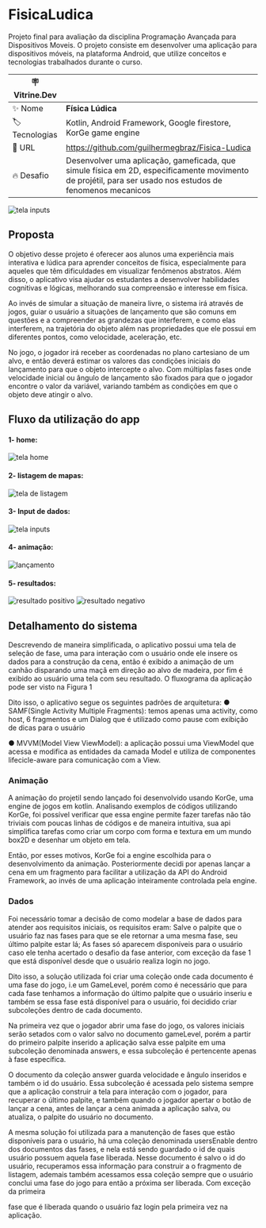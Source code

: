 # FisicaLudica
Projeto final para avaliação da disciplina Programação Avançada para Dispositivos Moveis. O projeto consiste em desenvolver uma aplicação para dispositivos móveis, na plataforma Android, que utilize conceitos e tecnologias trabalhados durante o curso.

| :placard: Vitrine.Dev |     |
| -------------  | --- |
| :sparkles: Nome        | **Física Lúdica**
| :label: Tecnologias | Kotlin, Android Framework, Google firestore, KorGe game engine
| :rocket: URL         | https://github.com/guilhermegbraz/Fisica-Ludica
| :fire: Desafio     | Desenvolver uma aplicação, gameficada, que simule física em 2D, especificamente movimento de projétil, para ser usado nos estudos de fenomenos mecanicos

![tela inputs](https://github.com/guilhermegbraz/Fisica-Ludica/assets/84741834/c107739d-fef7-4eb9-985d-6809ba73e370#vitrinedev)


## Proposta
  O objetivo desse projeto é oferecer aos alunos uma experiência mais interativa e lúdica para
aprender conceitos de física, especialmente para aqueles que têm dificuldades em visualizar
fenômenos abstratos. Além disso, o aplicativo visa ajudar os estudantes a desenvolver habilidades
cognitivas e lógicas, melhorando sua compreensão e interesse em física.

  Ao invés de simular a situação de maneira livre, o sistema irá através de jogos, guiar o
usuário a situações de lançamento que são comuns em questões e a compreender as grandezas que
interferem, e como elas interferem, na trajetória do objeto além nas propriedades que ele possui em
diferentes pontos, como velocidade, aceleração, etc.

  No jogo, o jogador irá receber as coordenadas no plano cartesiano de um alvo, e então
deverá estimar os valores das condições iniciais do lançamento para que o objeto intercepte o alvo.
Com múltiplas fases onde velocidade inicial ou ângulo de lançamento são fixados para que o
jogador encontre o valor da variável, variando também as condições em que o objeto deve atingir o
alvo.

## Fluxo da utilização do app
#### 1- home:
![tela home](https://github.com/guilhermegbraz/Fisica-Ludica/assets/84741834/9b6a3f49-9d6a-4ef8-b0c3-5dc7c0d533f9)

#### 2- listagem de mapas:
![tela de listagem](https://github.com/guilhermegbraz/Fisica-Ludica/assets/84741834/a530afe7-438f-4e5f-ab8e-64734fce5e5d)

#### 3- Input de dados:
![tela inputs](https://github.com/guilhermegbraz/Fisica-Ludica/assets/84741834/557beeec-fa6e-426b-ba7e-9f1c6069a7d6)

#### 4- animação:
![lançamento](https://github.com/guilhermegbraz/Fisica-Ludica/assets/84741834/56f60ea4-69f1-4b91-9a7e-b8cea260a86c)

#### 5- resultados:
![resultado positivo](https://github.com/guilhermegbraz/Fisica-Ludica/assets/84741834/5a5613e8-8a57-4b98-a291-c2cf0abc6e68)
![resultado negativo](https://github.com/guilhermegbraz/Fisica-Ludica/assets/84741834/bb9992ce-4bfa-42dd-ae3a-58a78dbae51c)


## Detalhamento do sistema

Descrevendo de maneira simplificada, o aplicativo possui uma tela de seleção de
fase, uma para interação com o usuário onde ele insere os dados para a construção da
cena, então é exibido a animação de um canhão disparando uma maçã em direção ao
alvo de madeira, por fim é exibido ao usuário uma tela com seu resultado. O fluxograma
da aplicação pode ser visto na Figura 1

Dito isso, o aplicativo segue os seguintes padrões de arquitetura:
● SAMF(Single Activity Multiple Fragments): temos apenas uma activity, como
host, 6 fragmentos e um Dialog que é utilizado como pause com exibição de
dicas para o usuário

● MVVM(Model View ViewModel): a aplicação possui uma ViewModel que
acessa e modifica as entidades da camada Model e utiliza de componentes
lifecicle-aware para comunicação com a View.

### Animação

A animação do projetil sendo lançado foi desenvolvido usando KorGe, uma engine de jogos em kotlin. Analisando exemplos de códigos utilizando KorGe, foi possível
verificar que essa engine permite fazer tarefas não tão triviais com poucas linhas de
códigos e de maneira intuitiva, sua api simplifica tarefas como criar um corpo com
forma e textura em um mundo box2D e desenhar um objeto em tela.

Então, por esses motivos, KorGe foi a engine escolhida para o desenvolvimento
da animação. Posteriormente decidi por apenas lançar a cena em um fragmento para
facilitar a utilização da API do Android Framework, ao invés de uma aplicação
inteiramente controlada pela engine.

### Dados

Foi necessário tomar a decisão de como modelar a base de dados para
atender aos requisitos iniciais, os requisitos eram: Salve o palpite que o usuário faz nas
fases para que se ele retornar a uma mesma fase, seu último palpite estar lá; As fases só
aparecem disponíveis para o usuário caso ele tenha acertado o desafio da fase anterior,
com exceção da fase 1 que está disponível desde que o usuário realiza login no jogo.


Dito isso, a solução utilizada foi criar uma coleção onde cada documento é uma
fase do jogo, i.e um GameLevel, porém como é necessário que para cada fase tenhamos
a informação do último palpite que o usuário inseriu e também se essa fase está
disponível para o usuário, foi decidido criar subcoleções dentro de cada documento.

Na primeira vez que o jogador abrir uma fase do jogo, os valores iniciais serão
setados com o valor salvo no documento gameLevel, porém a partir do primeiro palpite
inserido a aplicação salva esse palpite em uma subcoleção denominada answers, e essa
subcoleção é pertencente apenas à fase específica. 

O documento da coleção answer guarda velocidade e ângulo inseridos e também o id do usuário.
Essa subcoleção é acessada pelo sistema sempre que a aplicação construir a tela
para interação com o jogador, para recuperar o último palpite, e também quando o
jogador apertar o botão de lançar a cena, antes de lançar a cena animada a aplicação
salva, ou atualiza, o palpite do usuário no documento.


A mesma solução foi utilizada para a manutenção de fases que estão disponíveis
para o usuário, há uma coleção denominada usersEnable dentro dos documentos das
fases, e nela está sendo guardado o id de quais usuário possuem aquela fase liberada.
Nesse documento é salvo o id do usuário, recuperamos essa informação para construir a
o fragmento de listagem, ademais também acessamos essa coleção sempre que o usuário
conclui uma fase do jogo para então a próxima ser liberada. Com exceção da primeira

fase que é liberada quando o usuário faz login pela primeira vez na aplicação.
